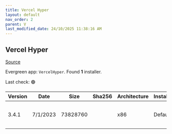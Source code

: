 ```yaml
---
title: Vercel Hyper
layout: default
nav_order: 2
parent: V
last_modified_date: 24/10/2025 11:38:16 AM
---
```


## Vercel Hyper

[Source](https://hyper.is/)

Evergreen app: `VercelHyper`. Found **1** installer.

Last check: 🟢

| Version | Date     | Size     | Sha256 | Architecture | InstallerType | Type | URI                                                                                                                                                              |
| ------- | -------- | -------- | ------ | ------------ | ------------- | ---- | ---------------------------------------------------------------------------------------------------------------------------------------------------------------- |
| 3.4.1   | 7/1/2023 | 73828760 |        | x86          | Default       | exe  | [https://github.com/vercel/hyper/releases/download/v3.4.1/Hyper-Setup-3.4.1.exe](https://github.com/vercel/hyper/releases/download/v3.4.1/Hyper-Setup-3.4.1.exe) |
